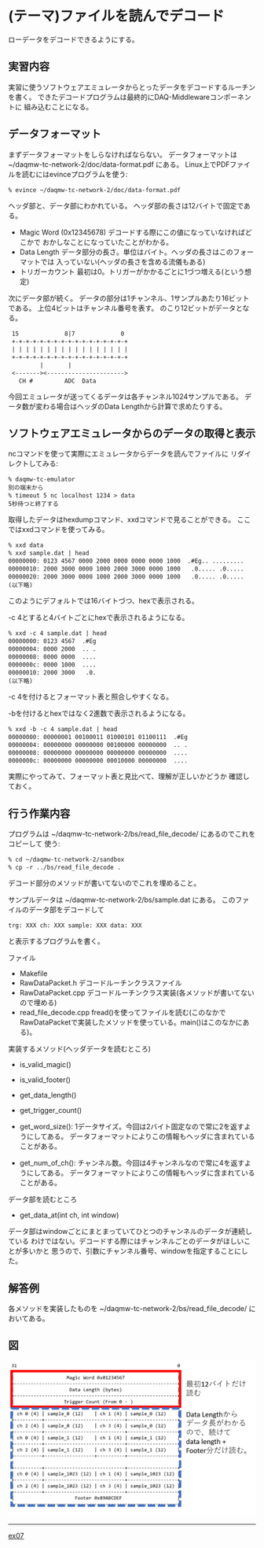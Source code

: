 (テーマ)ファイルを読んでデコード
================================

ローデータをデコードできるようにする。

実習内容
--------

実習に使うソフトウェアエミュレータからとったデータをデコードするルーチンを書く。
できたデコードプログラムは最終的にDAQ-Middlewareコンポーネントに
組み込むことになる。

データフォーマット
------------------

まずデータフォーマットをしらなければならない。
データフォーマットは ~/daqmw-tc-network-2/doc/data-format.pdf にある。
Linux上でPDFファイルを読むにはevinceプログラムを使う:

    % evince ~/daqmw-tc-network-2/doc/data-format.pdf

ヘッダ部と、データ部にわかれている。
ヘッダ部の長さは12バイトで固定である。

- Magic Word (0x12345678) デコードする際にこの値になっていなければどこかで
おかしなことになっていたことがわかる。
- Data Length データ部分の長さ。単位はバイト。ヘッダの長さはこのフォーマットでは
入っていない(ヘッダの長さを含める流儀もある)
- トリガーカウント 最初は0。トリガーがかかるごとに1づつ増える(という想定)

次にデータ部が続く。
データの部分は1チャンネル、1サンプルあたり16ビットである。
上位4ビットはチャンネル番号を表す。
のこり12ビットがデータとなる。

     15             8|7             0
     +-+-+-+-+-+-+-+-+-+-+-+-+-+-+-+-+
     | | | | | | | | | | | | | | | | |
     +-+-+-+-+-+-+-+-+-+-+-+-+-+-+-+-+
             |       |
     <-------><---------------------->
       CH #         ADC  Data

今回エミュレータが送ってくるデータは各チャンネル1024サンプルである。
データ数が変わる場合はヘッダのData Lengthから計算で求めたりする。

ソフトウェアエミュレータからのデータの取得と表示
------------------------------------------------

ncコマンドを使って実際にエミュレータからデータを読んでファイルに
リダイレクトしてみる:

    % daqmw-tc-emulator
    別の端末から
    % timeout 5 nc localhost 1234 > data
    5秒待つと終了する

取得したデータはhexdumpコマンド、xxdコマンドで見ることができる。
ここではxxdコマンドを使ってみる。

    % xxd data
    % xxd sample.dat | head
    00000000: 0123 4567 0000 2000 0000 0000 0000 1000  .#Eg.. .........
    00000010: 2000 3000 0000 1000 2000 3000 0000 1000   .0..... .0.....
    00000020: 2000 3000 0000 1000 2000 3000 0000 1000   .0..... .0.....
    (以下略)

このようにデフォルトでは16バイトづつ、hexで表示される。

-c 4とすると4バイトごとにhexで表示されるようになる。

    % xxd -c 4 sample.dat | head
    00000000: 0123 4567  .#Eg
    00000004: 0000 2000  .. .
    00000008: 0000 0000  ....
    0000000c: 0000 1000  ....
    00000010: 2000 3000   .0.
    (以下略)

-c 4を付けるとフォーマット表と照合しやすくなる。

-bを付けるとhexではなく2進数で表示されるようになる。

    % xxd -b -c 4 sample.dat | head
    00000000: 00000001 00100011 01000101 01100111  .#Eg
    00000004: 00000000 00000000 00100000 00000000  .. .
    00000008: 00000000 00000000 00000000 00000000  ....
    0000000c: 00000000 00000000 00010000 00000000  ....

実際にやってみて、フォーマット表と見比べて、理解が正しいかどうか
確認しておく。


行う作業内容
------------

プログラムは ~/daqmw-tc-network-2/bs/read_file_decode/ にあるのでこれをコピーして
使う:

    % cd ~/daqmw-tc-network-2/sandbox
    % cp -r ../bs/read_file_decode .

デコード部分のメソッドが書いてないのでこれを埋めること。

サンプルデータは ~/daqmw-tc-network-2/bs/sample.dat にある。
このファイルのデータ部をデコードして

    trg: XXX ch: XXX sample: XXX data: XXX

と表示するプログラムを書く。

ファイル

* Makefile
* RawDataPacket.h     デコードルーチンクラスファイル
* RawDataPacket.cpp   デコードルーチンクラス実装(各メソッドが書いてないので埋める)
* read_file_decode.cpp fread()を使ってファイルを読む(このなかでRawDataPacketで実装したメソッドを使っている。main()はこのなかにある)。

実装するメソッド(ヘッダデータを読むところ)

* is_valid_magic()
* is_valid_footer()
* get_data_length()
* get_trigger_count()

* get_word_size(): 1データサイズ。今回は2バイト固定なので常に2を返すようにしてある。
データフォーマットによりこの情報もヘッダに含まれていることがある。
* get_num_of_ch(): チャンネル数。今回は4チャンネルなので常に4を返すようにしてある。
データフォーマットによりこの情報もヘッダに含まれていることがある。

データ部を読むところ

* get_data_at(int ch, int window)

データ部はwindowごとにまとまっていてひとつのチャンネルのデータが連続している
わけではない。デコードする際にはチャンネルごとのデータがほしいことが多いかと
思うので、引数にチャンネル番号、windowを指定することにした。

解答例
------

各メソッドを実装したものを ~/daqmw-tc-network-2/bs/read_file_decode/ においてある。

図
--------

![read-data.png](read-data.png)

---

[ex07](../ex07/)
